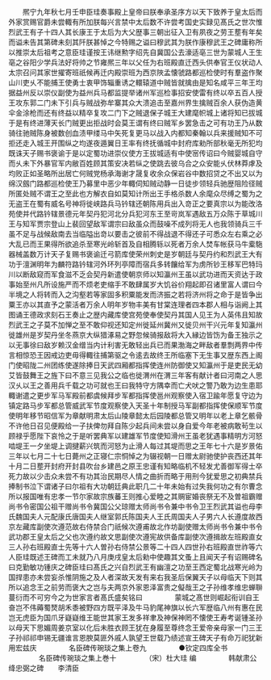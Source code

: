 <!-- { "loadSidebar": true } -->
　　熈宁九年秋七月壬申臣珪奏事殿上皇帝曰朕奉承圣序方以天下致养于皇太后而外家赏赐官爵未尝輙有所加朕每兴言禁中太后数不许尝考国史实録见髙氏之世次惟烈武王有子十四人其长康王于太后为大父歴事三朝出征入卫有夙夜之劳王塟有年矣而谥未告其第碑未刻其阡朕甚悼之今特赐之谥曰穆武其为朕作康穆武王之碑庸称所以推崇太后祖考之意臣珪谨按王讳继勲字绍先自冀国公去濠适亳三世为蒙城人王生亳之谷阳少学兵法好将帅之节雍熈三年以父任为右班殿直迁西头供奉官王仪状动人太宗召问其家世擢寄班祇候再迁内殿崇班为西京陜孟懐虢路都巡检使时有羣盗作聚山川吏乆不能捕王使勇士衷甲饰辎重诱之轘辕道中贼皆就擒由是知名咸平三年王均据益州反以崇仪副使为益州兵马都监提举诸州军巡检事招安使雷有终以卒五百人授王攻东郭二门未下引兵与贼战弥牟寨其众大溃追击至嘉州界生擒贼百余人获伪造黄伞金涂枪而还有终益以精卒复攻二门下之贼退保子城王大建麾帜城上诸将知已拔城于是有终进薄天长门贼更出拒战时会莫王谓有终曰贼军乡罢急击之可有功王乃从数骑往驰贼陈身被数创血渍甲缕马中矢死复更马以战入内都知秦翰以兵来援贼知不可拒还走入城王开围纵之均遂夜遁翼日王率有终抚循城中封府库勑所部秋毫无所犯均既诛天子赐书褒谕于是以定蜀功进崇仪使方王拔城适有中使宻传诏曰今贼婴城自守而乆未下外暴官军内敝百姓顾其策安决若纵之使跳去彼乌合之众安能乆伏林莽虖及均败正如圣略所出居亡何贼党杨承海谢才晟复收余众保岩谷中数招贷之不出又以为绵汉劔门路都巡检使王乃募里中恶少年輙伺知贼动静一日徒步领轻兵驰歴阻险径贼所匿处贼不谓王之至此也方解衣自如莫知计所出王手格杀数人余麾众尽缚之蜀为之无盗王在蜀有威名号神将徙峡路兵马钤辖还朝陈用兵出入竒正之要真宗以为能改洛苑使并代路钤辖景德元年契丹犯河北分兵犯河东王至岢岚军遇敌五万众陈于草城川王与知军贾宗登山上裴回望敌军谓宗曰敌虽众而鼓噪不成列将无人也我领骑兵三千虽不足与战候敌南去当临隘出竒以要击之彼前不得战退不得还子可悉众左右乘之必大乱已而王果得所欲追杀至寒光岭斩首及自相腾轹以死者万余人焚车帐获马牛槖駞器械盖数万计天子复赐书褒谕迁弓箭库使荣州刺史是岁朝廷与契丹约和烈武王大有功于澶渊明年为麟符路钤辖河外环列亭障而宿兵多转饟给军为虏所钞王移军巴特玛川以断敌窥而军食滋不乏会契丹新遣使朝京师以知瀛州王虽以武功进而天资达于政事始至州凡所设施严而不烦老吏缩手不敢肆属岁大饥谷价翔起即召诸里富人谓曰今半境之人将转而入之沟壑若等家固多积粟能发而济振之若将济州将之命于是皆争出粟王亦以其直予之蒙活者万余人明年岁物丰美有甘棠连理者四本郡人相与诣阙上其图诵王德政求刻石王奏止之歴内藏库使宫苑使奉使契丹其国人见王为人英伟且知故烈武王之子莫不加惮之至不敢仰视还知定州徙延州冀州又徙贝州干兴元年复知瀛州徙雄州是岁契丹坐冬燕京大纵猎涿易之野忽候骑报敌将大入縁边皆饬为备王独示之以无事徐曰敌岁赖汉金缯当内计利害无敢轻出兵已而果渤海之畔敌者羣剽两界中传言相惊恐王因戒边吏毋得輙往捕第驱之令逺去故终王所临塞下无生事又歴东西上阁门使昭陇二州团练使遂除捧日天武四厢都指挥使连州防御使又知瀛州于是吏民无幼艾皆鼓舞王之旌下曰不意三见我公之临也徙渭州在渭三年客有献计者曰河南之人思汉乆以王之善用兵千载之功可就也王曰我特守方隅幸而亡犬吠之警乃敢为边生患耶輙谢遣之更步军马军殿前都虞候拜步军都指挥使邕州观察使入宿卫踰年愿复守边为镇定路马步军都总管威武军节度观察使入天圣十年制授马军副都指挥使保顺军节度使明年移节昭信军为章献明肃太后山陵章懿太后园陵都总管又明年以老上章乞骸骨不许他日召见便殿给一子扶俾勿拜自陈少起兵间未尝以身自爱今年老被病敢茍生以顾禄乎愿陛下哀怜之于是听罢典军以建雄军节度使知滑州王虽老犹遇事精明方河怒啮堤王一夕坐堤上调揵薪兴筑而河怒为止滑人每过其堤而思之王年七十六是岁景佑三年以七月二十七日薨州之正寝仁宗恫悼之为辍视朝一日赠太尉驰使护丧西还其年十月二日塟开封府开封县吹台乡建邑之原王忠谨有知略临机不轻发尤善御军得士卒死力故以少击众未尝不有功其治民期尽人情之曲折而略于用刑今犹爱思之初典禁兵捧制书泣下谓诸子曰尔祖有大功朝廷典此职几二十年未始有过失我何功之有尔曹念所以报国唯有忠孝一节尔家故宗族蕃王则推心爱睦之其赒宦婚丧祭无不及曽祖霸赠尚书令密国公祖干赠尚书令冀国公父琼赠太师尚书令兼中书令卫王烈武其谥也母李氏魏国夫人元配康氏唐国夫人继室郭氏陈国夫人王氏周国夫人子男六人长遵度故西京左藏库副使次遵范故右侍禁合门祇候次遵甫故北作坊副使赠太师尚书令兼中书令武功郡王皇太后之父也次遵约故文思副使次遵宪故供备库副使次遵揖故左班殿直女三人孙右班殿直士先等十六人曽孙右侍禁公景等二十四人四世孙右班殿直世祚等六人臣珪既述王碑而工未就乃八月庚戌皇太后勑中使趣其文蚤上且闻天子有诏赐碑名曰克勤敏功锺庆之碑臣珪曰髙氏之兴自烈武王有幽澶之功至王西定蜀北战寒光岭为国捍患亦未尝妄杀惟阴施之及人者深故天发有来右我圣后保翼天子以母临天下则其所以追念王之前劳而褒大之岂与夫两京外家恩泽富贵之儗哉王之子孙维孝维忠蝉聨蔓衍而不可穷今之为世家言者髙氏盛矣铭曰
　　
　　蒙城之髙世则崛起衔训自王奋岂不伟薅蜀燹胡禾黍被野四方既平泽及牛马豹尾神旗以长六军歴临八州有惠在民岂无虎臣为国爪牙嶷嶷维王能世其家王发多祥聿及神保神罔不懐使王寿考诞锺圣孙以母天下思媚周姜京室以化后未胜衣顾王犹在身履至尊终念王爱帝亲母家一门三王子孙祁祁申锡无疆谁言恩腴莫匪外戚人孰望王世载乃绩述宣王碑天子有命万祀犹新用宏兹庆
　　
　　名臣碑传琬琰之集上卷九
　　
　　●钦定四库全书
　　
　　名臣碑传琬琰之集上巻十
　　
　　（宋）杜大珪 编
　　
　　韩献肃公绛忠弼之碑　　李清臣
　　
